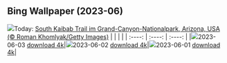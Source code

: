 ## Bing Wallpaper (2023-06)
![](https://global.bing.com/th?id=OHR.SouthKaibabTrail_DE-DE3610470806_UHD.jpg&w=1000)Today: [South Kaibab Trail im Grand-Canyon-Nationalpark, Arizona, USA (© Roman Khomlyak/Getty Images)](https://global.bing.com/th?id=OHR.SouthKaibabTrail_DE-DE3610470806_UHD.jpg)
|      |      |      |
| :----: | :----: | :----: |
|![](https://global.bing.com/th?id=OHR.SouthKaibabTrail_DE-DE3610470806_UHD.jpg&pid=hp&w=384&h=216&rs=1&c=4)2023-06-03 [download 4k](https://global.bing.com/th?id=OHR.SouthKaibabTrail_DE-DE3610470806_UHD.jpg)|![](https://global.bing.com/th?id=OHR.GemsbokNamibia_DE-DE3132541250_UHD.jpg&pid=hp&w=384&h=216&rs=1&c=4)2023-06-02 [download 4k](https://global.bing.com/th?id=OHR.GemsbokNamibia_DE-DE3132541250_UHD.jpg)|![](https://global.bing.com/th?id=OHR.ReefAwareness_DE-DE8258767284_UHD.jpg&pid=hp&w=384&h=216&rs=1&c=4)2023-06-01 [download 4k](https://global.bing.com/th?id=OHR.ReefAwareness_DE-DE8258767284_UHD.jpg)|
